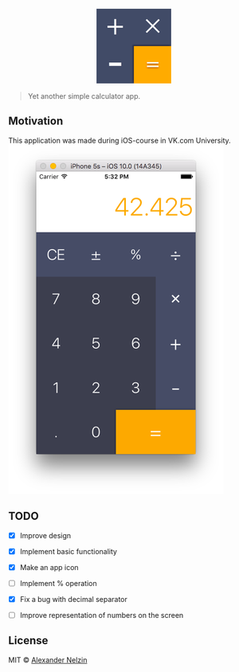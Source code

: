 <p align="center">
  <img src="https://github.com/asnelzin/CalculatorDemo/blob/master/.github/media/icon.png" width="150px" alt="CalculatorDemo by Alexander Nelzin"/>
</p> 

> Yet another simple calculator app.

## Motivation

This application was made during iOS-course in VK.com University.
![](.github/media/screen.png)

## TODO

- [x] Improve design
- [x] Implement basic functionality
- [x] Make an app icon
- [ ] Implement % operation
- [x] Fix a bug with decimal separator
- [ ] Improve representation of numbers on the screen


## License

MIT © [Alexander Nelzin](http://asnelzin.com)
